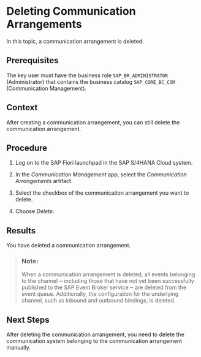 <!-- loioab9d79fce6c949e4ad8577636d3bba1b -->

# Deleting Communication Arrangements

In this topic, a communication arrangement is deleted.



## Prerequisites

The key user must have the business role `SAP_BR_ADMINISTRATOR` \(Administrator\) that contains the business catalog `SAP_CORE_BC_COM` \(Communication Management\).



## Context

After creating a communication arrangement, you can still delete the communication arrangement.



## Procedure

1.  Log on to the SAP Fiori launchpad in the SAP S/4HANA Cloud system.

2.  In the *Communication Management* app, select the *Communication Arrangements* artifact.

3.  Select the checkbox of the communication arrangement you want to delete.

4.  Choose *Delete*.




## Results

You have deleted a communication arrangement.

> ### Note:  
> When a communication arrangement is deleted, all events belonging to the channel ‒ including those that have not yet been successfully published to the SAP Event Broker service ‒ are deleted from the event queue. Additionally, the configuration for the underlying channel, such as inbound and outbound bindings, is deleted.



## Next Steps

After deleting the communication arrangement, you need to delete the communication system belonging to the communication arrangement manually.


